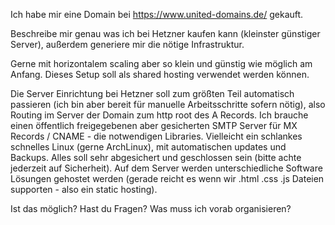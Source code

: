 Ich habe mir eine Domain bei https://www.united-domains.de/ gekauft.

  Beschreibe mir genau was ich bei Hetzner kaufen kann (kleinster günstiger Server), außerdem 
  generiere mir die nötige Infrastruktur.

  Gerne mit horizontalem scaling aber so klein und günstig wie möglich am Anfang.
  Dieses Setup soll als shared hosting verwendet werden können.

  Die Server Einrichtung bei Hetzner soll zum größten Teil automatisch passieren (ich bin aber 
  bereit für manuelle Arbeitsschritte sofern nötig), also Routing im Server der Domain zum http
   root des A Records. Ich brauche einen öffentlich freigegebenen aber gesicherten SMTP Server 
  für MX Records / CNAME - die notwendigen Libraries. Vielleicht ein schlankes schnelles Linux 
  (gerne ArchLinux), mit automatischen updates und Backups. Alles soll sehr abgesichert und 
  geschlossen sein (bitte achte jederzeit auf Sicherheit). 
  Auf dem Server werden unterschiedliche Software Lösungen gehostet werden (gerade reicht es 
  wenn wir .html .css .js Dateien supporten - also ein static hosting).

  Ist das möglich? Hast du Fragen? Was muss ich vorab organisieren?

